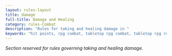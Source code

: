 ```yaml
---
layout: rules-layout
title: damage
full-title: Damage and Healing
category: rules-Combat
description: "Rules for taking and healing damage in "
keywords: "hit points, rpg combat, tabletop rpg combat, tabletop rpg rules, "
---
```


_Section reserved for rules governing taking and healing damage._